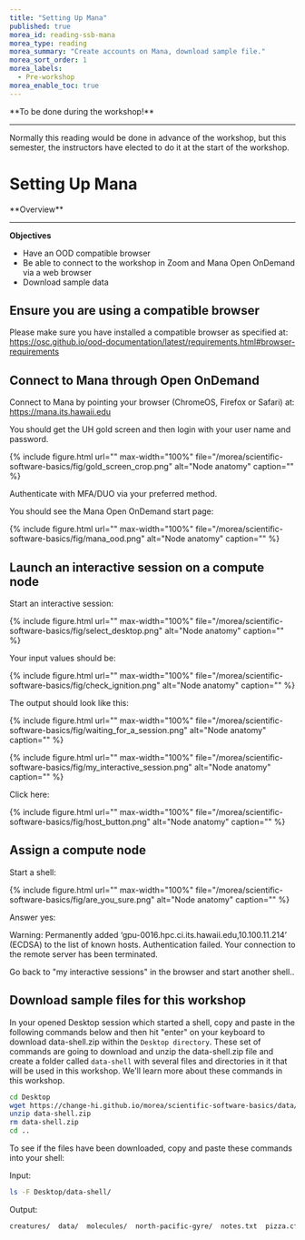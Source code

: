 ```yaml
---
title: "Setting Up Mana"
published: true
morea_id: reading-ssb-mana
morea_type: reading
morea_summary: "Create accounts on Mana, download sample file."
morea_sort_order: 1
morea_labels:
  - Pre-workshop
morea_enable_toc: true
---
```




<div class="alert alert-danger mt-3" role="alert" markdown="1">
<i class="fa-solid fa-circle-exclamation fa-xl"></i> **To be done during the workshop!**
<hr/>
Normally this reading would be done in advance of the workshop, but this semester, the instructors have elected to do it at the start of the workshop.

</div>

# Setting Up Mana

<div class="alert alert-success mt-3" role="alert" markdown="1">
<i class="fa-solid fa-globe fa-xl"></i> **Overview**
<hr/>

**Objectives**
  * Have an OOD compatible browser
  * Be able to connect to the workshop in Zoom and Mana Open OnDemand via a web browser
  * Download sample data
</div>

## Ensure you are using a compatible browser

Please make sure you have installed a compatible browser as specified at: <https://osc.github.io/ood-documentation/latest/requirements.html#browser-requirements>

## Connect to Mana through Open OnDemand

Connect to Mana by pointing your browser (ChromeOS, Firefox or Safari) at: <https://mana.its.hawaii.edu>

You should get the UH gold screen and then login with your user name and password.

{% include figure.html url="" max-width="100%" file="/morea/scientific-software-basics/fig/gold_screen_crop.png" alt="Node anatomy" caption="" %}

Authenticate with MFA/DUO via your preferred method.

You should see the Mana Open OnDemand start page:

{% include figure.html url="" max-width="100%" file="/morea/scientific-software-basics/fig/mana_ood.png" alt="Node anatomy" caption="" %}

## Launch an interactive session on a compute node

Start an interactive session:

{% include figure.html url="" max-width="100%" file="/morea/scientific-software-basics/fig/select_desktop.png" alt="Node anatomy" caption="" %}

Your input values should be:

{% include figure.html url="" max-width="100%" file="/morea/scientific-software-basics/fig/check_ignition.png" alt="Node anatomy" caption="" %}

The output should look like this:

{% include figure.html url="" max-width="100%" file="/morea/scientific-software-basics/fig/waiting_for_a_session.png" alt="Node anatomy" caption="" %}

{% include figure.html url="" max-width="100%" file="/morea/scientific-software-basics/fig/my_interactive_session.png" alt="Node anatomy" caption="" %}

Click here:

{% include figure.html url="" max-width="100%" file="/morea/scientific-software-basics/fig/host_button.png" alt="Node anatomy" caption="" %}

## Assign a compute node

Start a shell:

{% include figure.html url="" max-width="100%" file="/morea/scientific-software-basics/fig/are_you_sure.png" alt="Node anatomy" caption="" %}

Answer yes:

Warning: Permanently added ‘gpu-0016.hpc.ci.its.hawaii.edu,10.100.11.214’ (ECDSA) to the list of known hosts. Authentication failed. Your connection to the remote server has been terminated.

Go back to "my interactive sessions" in the browser and start another shell..

## Download sample files for this workshop

In your opened Desktop session which started a shell, copy and paste in the following commands below and then hit "enter" on your keyboard to download data-shell.zip within the `Desktop directory`. These set of commands are going to download and unzip the data-shell.zip file and create a folder called `data-shell` with several files and directories in it that will be used in this workshop. We'll learn more about these commands in this workshop. 

<div class="alert alert-secondary" role="alert" markdown="1">

```bash
cd Desktop
wget https://change-hi.github.io/morea/scientific-software-basics/data/data-shell.zip
unzip data-shell.zip
rm data-shell.zip
cd ..
```

</div>

To see if the files have been downloaded, copy and paste these commands into your shell:

<div class="alert alert-secondary" role="alert" markdown="1">

Input: 

```bash
ls -F Desktop/data-shell/
```

Output:

```bash
creatures/  data/  molecules/  north-pacific-gyre/  notes.txt  pizza.cfg  solar.pdf  writing/
```

</div>
